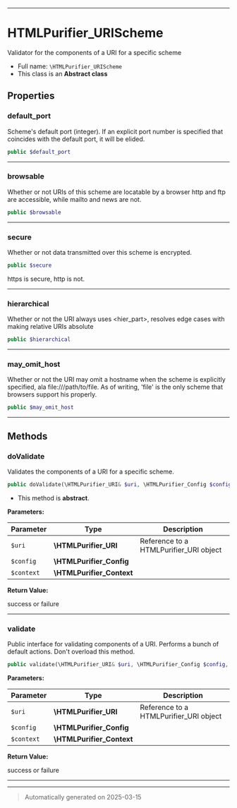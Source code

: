***

# HTMLPurifier_URIScheme

Validator for the components of a URI for a specific scheme



* Full name: `\HTMLPurifier_URIScheme`
* This class is an **Abstract class**



## Properties


### default_port

Scheme's default port (integer). If an explicit port number is
specified that coincides with the default port, it will be
elided.

```php
public $default_port
```






***

### browsable

Whether or not URIs of this scheme are locatable by a browser
http and ftp are accessible, while mailto and news are not.

```php
public $browsable
```






***

### secure

Whether or not data transmitted over this scheme is encrypted.

```php
public $secure
```

https is secure, http is not.




***

### hierarchical

Whether or not the URI always uses <hier_part>, resolves edge cases
with making relative URIs absolute

```php
public $hierarchical
```






***

### may_omit_host

Whether or not the URI may omit a hostname when the scheme is
explicitly specified, ala file:///path/to/file. As of writing,
'file' is the only scheme that browsers support his properly.

```php
public $may_omit_host
```






***

## Methods


### doValidate

Validates the components of a URI for a specific scheme.

```php
public doValidate(\HTMLPurifier_URI& $uri, \HTMLPurifier_Config $config, \HTMLPurifier_Context $context): bool
```




* This method is **abstract**.



**Parameters:**

| Parameter | Type | Description |
|-----------|------|-------------|
| `$uri` | **\HTMLPurifier_URI** | Reference to a HTMLPurifier_URI object |
| `$config` | **\HTMLPurifier_Config** |  |
| `$context` | **\HTMLPurifier_Context** |  |


**Return Value:**

success or failure




***

### validate

Public interface for validating components of a URI.  Performs a
bunch of default actions. Don't overload this method.

```php
public validate(\HTMLPurifier_URI& $uri, \HTMLPurifier_Config $config, \HTMLPurifier_Context $context): bool
```








**Parameters:**

| Parameter | Type | Description |
|-----------|------|-------------|
| `$uri` | **\HTMLPurifier_URI** | Reference to a HTMLPurifier_URI object |
| `$config` | **\HTMLPurifier_Config** |  |
| `$context` | **\HTMLPurifier_Context** |  |


**Return Value:**

success or failure




***


***
> Automatically generated on 2025-03-15
